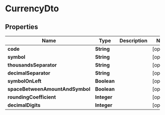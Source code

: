 
# CurrencyDto

## Properties
Name | Type | Description | Notes
------------ | ------------- | ------------- | -------------
**code** | **String** |  |  [optional]
**symbol** | **String** |  |  [optional]
**thousandsSeparator** | **String** |  |  [optional]
**decimalSeparator** | **String** |  |  [optional]
**symbolOnLeft** | **Boolean** |  |  [optional]
**spaceBetweenAmountAndSymbol** | **Boolean** |  |  [optional]
**roundingCoefficient** | **Integer** |  |  [optional]
**decimalDigits** | **Integer** |  |  [optional]



